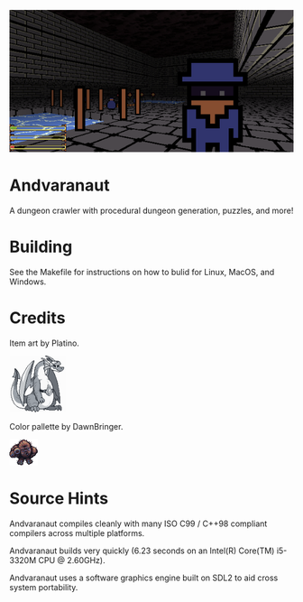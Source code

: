 ![](art/scn/2018-02-17-143059_600x300_scrot.png)

# Andvaranaut
A dungeon crawler with procedural dungeon generation, puzzles, and more!

# Building

See the Makefile for instructions on how to bulid for Linux, MacOS, and Windows.

# Credits

Item art by Platino.

![](art/scn/platino.png)

Color pallette by DawnBringer.

![](art/scn/bigfoot_v3.png)

# Source Hints
Andvaranaut compiles cleanly with many ISO C99 / C++98 compliant compilers across multiple platforms.

Andvaranaut builds very quickly (6.23 seconds on an Intel(R) Core(TM) i5-3320M CPU @ 2.60GHz).

Andvaranaut uses a software graphics engine built on SDL2 to aid cross system portability.
